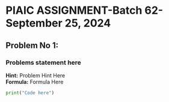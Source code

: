 # PIAIC ASSIGNMENT-Batch 62-September 25, 2024

## Problem No 1:  
### Problems statement here
**Hint:** Problem Hint Here  
**Formula:** Formula Here

```python
print("Code here")
```
